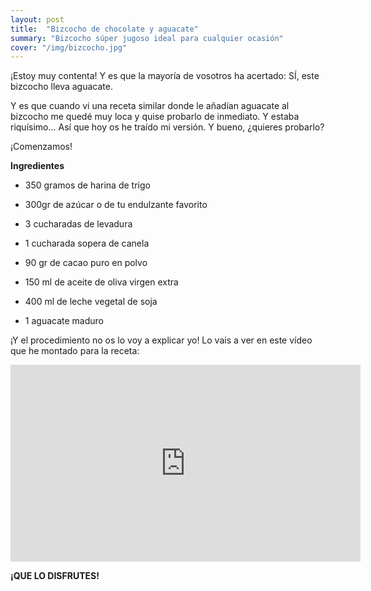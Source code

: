 ```yaml
---
layout: post
title:  "Bizcocho de chocolate y aguacate"
summary: "Bizcocho súper jugoso ideal para cualquier ocasión"
cover: "/img/bizcocho.jpg"
---
```


¡Estoy muy contenta! Y es que la mayoría de vosotros ha acertado: SÍ, este bizcocho lleva aguacate.


Y es que cuando vi una receta similar donde le añadían aguacate al bizcocho me quedé muy loca y quise probarlo de inmediato. Y estaba riquísimo... Así que hoy os he traído mi versión. Y bueno, ¿quieres probarlo?


¡Comenzamos!



**Ingredientes**

- 350 gramos de harina de trigo


- 300gr de azúcar o de tu endulzante favorito


- 3 cucharadas de levadura


- 1 cucharada sopera de canela


- 90 gr de cacao puro en polvo


- 150 ml de aceite de oliva virgen extra


- 400 ml de leche vegetal de soja

- 1 aguacate maduro


¡Y el procedimiento no os lo voy a explicar yo! Lo vais a ver en este vídeo que he montado para la receta:

<iframe width="560" height="315" src="https://www.youtube.com/embed/v916VCHMB-k" frameborder="0" allow="accelerometer; autoplay; encrypted-media; gyroscope; picture-in-picture" allowfullscreen></iframe>


**¡QUE LO DISFRUTES!**


